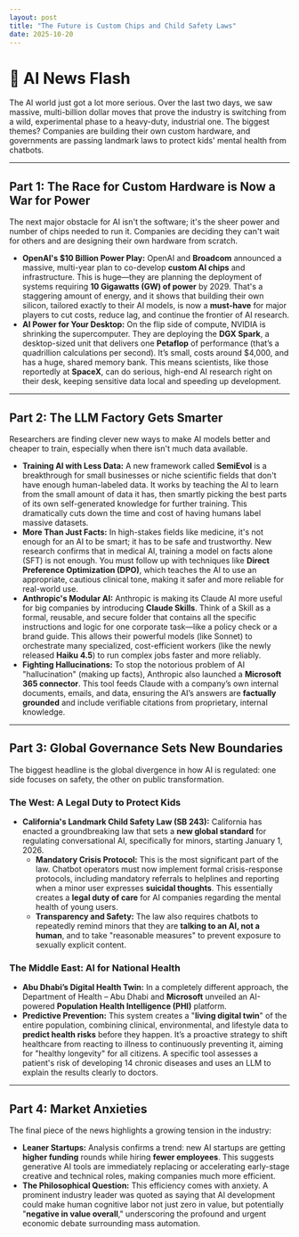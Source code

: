 ```yaml
---
layout: post
title: "The Future is Custom Chips and Child Safety Laws"
date: 2025-10-20
---
```


# 📰 AI News Flash

The AI world just got a lot more serious. Over the last two days, we saw massive, multi-billion dollar moves that prove the industry is switching from a wild, experimental phase to a heavy-duty, industrial one. The biggest themes? Companies are building their own custom hardware, and governments are passing landmark laws to protect kids' mental health from chatbots.

---

## **Part 1: The Race for Custom Hardware is Now a War for Power**

The next major obstacle for AI isn't the software; it's the sheer power and number of chips needed to run it. Companies are deciding they can't wait for others and are designing their own hardware from scratch.

- **OpenAI's $10 Billion Power Play:** OpenAI and **Broadcom** announced a massive, multi-year plan to co-develop **custom AI chips** and infrastructure. This is huge—they are planning the deployment of systems requiring **10 Gigawatts (GW) of power** by 2029. That's a staggering amount of energy, and it shows that building their own silicon, tailored exactly to their AI models, is now a **must-have** for major players to cut costs, reduce lag, and continue the frontier of AI research.
- **AI Power for Your Desktop:** On the flip side of compute, NVIDIA is shrinking the supercomputer. They are deploying the **DGX Spark**, a desktop-sized unit that delivers one **Petaflop** of performance (that’s a quadrillion calculations per second). It’s small, costs around $4,000, and has a huge, shared memory bank. This means scientists, like those reportedly at **SpaceX**, can do serious, high-end AI research right on their desk, keeping sensitive data local and speeding up development.

---

## **Part 2: The LLM Factory Gets Smarter**

Researchers are finding clever new ways to make AI models better and cheaper to train, especially when there isn't much data available.

- **Training AI with Less Data:** A new framework called **SemiEvol** is a breakthrough for small businesses or niche scientific fields that don't have enough human-labeled data. It works by teaching the AI to learn from the small amount of data it has, then smartly picking the best parts of its own self-generated knowledge for further training. This dramatically cuts down the time and cost of having humans label massive datasets.
- **More Than Just Facts:** In high-stakes fields like medicine, it's not enough for an AI to be smart; it has to be safe and trustworthy. New research confirms that in medical AI, training a model on facts alone (SFT) is not enough. You must follow up with techniques like **Direct Preference Optimization (DPO)**, which teaches the AI to use an appropriate, cautious clinical tone, making it safer and more reliable for real-world use.
- **Anthropic's Modular AI:** Anthropic is making its Claude AI more useful for big companies by introducing **Claude Skills**. Think of a Skill as a formal, reusable, and secure folder that contains all the specific instructions and logic for one corporate task—like a policy check or a brand guide. This allows their powerful models (like Sonnet) to orchestrate many specialized, cost-efficient workers (like the newly released **Haiku 4.5**) to run complex jobs faster and more reliably.
- **Fighting Hallucinations:** To stop the notorious problem of AI "hallucination" (making up facts), Anthropic also launched a **Microsoft 365 connector**. This tool feeds Claude with a company’s own internal documents, emails, and data, ensuring the AI’s answers are **factually grounded** and include verifiable citations from proprietary, internal knowledge.

---

## **Part 3: Global Governance Sets New Boundaries**

The biggest headline is the global divergence in how AI is regulated: one side focuses on safety, the other on public transformation.

### **The West: A Legal Duty to Protect Kids**

- **California's Landmark Child Safety Law (SB 243):** California has enacted a groundbreaking law that sets a **new global standard** for regulating conversational AI, specifically for minors, starting January 1, 2026.
    - **Mandatory Crisis Protocol:** This is the most significant part of the law. Chatbot operators must now implement formal crisis-response protocols, including mandatory referrals to helplines and reporting when a minor user expresses **suicidal thoughts**. This essentially creates a **legal duty of care** for AI companies regarding the mental health of young users.
    - **Transparency and Safety:** The law also requires chatbots to repeatedly remind minors that they are **talking to an AI, not a human**, and to take "reasonable measures" to prevent exposure to sexually explicit content.

### **The Middle East: AI for National Health**

- **Abu Dhabi’s Digital Health Twin:** In a completely different approach, the Department of Health – Abu Dhabi and **Microsoft** unveiled an AI-powered **Population Health Intelligence (PHI)** platform.
- **Predictive Prevention:** This system creates a "**living digital twin**" of the entire population, combining clinical, environmental, and lifestyle data to **predict health risks** before they happen. It’s a proactive strategy to shift healthcare from reacting to illness to continuously preventing it, aiming for "healthy longevity" for all citizens. A specific tool assesses a patient's risk of developing 14 chronic diseases and uses an LLM to explain the results clearly to doctors.

---

## **Part 4: Market Anxieties**

The final piece of the news highlights a growing tension in the industry:

- **Leaner Startups:** Analysis confirms a trend: new AI startups are getting **higher funding** rounds while hiring **fewer employees**. This suggests generative AI tools are immediately replacing or accelerating early-stage creative and technical roles, making companies much more efficient.
- **The Philosophical Question:** This efficiency comes with anxiety. A prominent industry leader was quoted as saying that AI development could make human cognitive labor not just zero in value, but potentially "**negative in value overall**," underscoring the profound and urgent economic debate surrounding mass automation.
